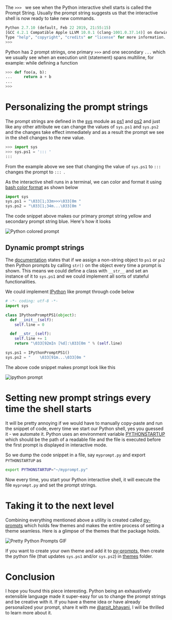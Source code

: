 The `>>> ` we see when the Python interactive shell starts is called the Prompt String. Usually the prompt string suggests us that the interactive shell is now ready to take new commands.

```py
Python 2.7.10 (default, Feb 22 2019, 21:55:15)
[GCC 4.2.1 Compatible Apple LLVM 10.0.1 (clang-1001.0.37.14)] on darwin
Type "help", "copyright", "credits" or "license" for more information.
>>>
```

Python has 2 prompt strings, one primary `>>>` and one secondary `...` which we usually see when an execution unit (statement) spans multiline, for example: while defining a function

```py
>>> def foo(a, b):
...     return a + b
...
>>>
```

# Personalizing the prompt strings
The prompt strings are defined in the [sys](https://docs.python.org/3/library/sys.html) module as [ps1](https://docs.python.org/3/library/sys.html#sys.ps1) and [ps2](https://docs.python.org/3/library/sys.html#sys.ps2) and just like any other attribute we can change the values of `sys.ps1` and `sys.ps2` and the changes take effect immediately and as a result the prompt we see in the shell changes to the new value.

```py
>>> import sys
>>> sys.ps1 = '::: '
:::
```

From the example above we see that changing the value of `sys.ps1` to `::: ` changes the prompt to `::: `.

As the interactive shell runs in a terminal, we can color and format it using [bash color format](https://misc.flogisoft.com/bash/tip_colors_and_formatting) as shown below

```py
import sys
sys.ps1 = "\033[1;33m>>>\033[0m "
sys.ps2 = "\033[1;34m...\033[0m "
```

The code snippet above makes our primary prompt string yellow and secondary prompt string blue. Here's how it looks

![Python colored prompt](https://user-images.githubusercontent.com/4745789/74897098-03be9480-53bc-11ea-8395-7b3bbb1814dd.png)

## Dynamic prompt strings

The [documentation](https://docs.python.org/3/library/sys.html#sys.ps2) states that if we assign a non-string object to `ps1` or `ps2` then Python prompts by calling `str()` on the object every time a prompt is shown. This means we could define a class with `__str__` and set an instance of it to `sys.ps1` and we could implement all sorts of stateful functionalities.

We could implement [IPython](https://ipython.org/) like prompt through code below

```py
# -*- coding: utf-8 -*-
import sys

class IPythonPromptPS1(object):
  def __init__(self):
    self.line = 0

  def __str__(self):
    self.line += 1
    return "\033[92mIn [%d]:\033[0m " % (self.line)

sys.ps1 = IPythonPromptPS1()
sys.ps2 = "    \033[91m...\033[0m "
```

The above code snippet makes prompt look like this

![ipython prompt](https://user-images.githubusercontent.com/4745789/74897125-18029180-53bc-11ea-86e6-9d0ca6753fb9.png)

# Setting new prompt strings every time the shell starts
It will be pretty annoying if we would have to manually copy-paste and run the snippet of code, every time we start our Python shell, yes you guessed it - we automate it. Python uses an environment variable [PYTHONSTARTUP](https://docs.python.org/3/using/cmdline.html#envvar-PYTHONSTARTUP) which should be the path of a readable file and the file is executed before the first prompt is displayed in interactive mode.

So we dump the code snippet in a file, say `myprompt.py` and export `PYTHONSTARTUP` as

```sh
export PYTHONSTARTUP="~/myprompt.py"
```

Now every time, you start your Python interactive shell, it will execute the file `myprompt.py` and set the prompt strings.

# Taking it to the next level
Combining everything mentioned above a utility is created called [py-prompts](https://github.com/arpitbbhayani/py-prompts) which holds few themes and makes the entire process of setting a theme seamless. Here is a glimpse of the themes that the package holds.

![Pretty Python Prompts GIF](https://user-images.githubusercontent.com/4745789/74897216-539d5b80-53bc-11ea-8cdd-91177b6553b5.gif)

If you want to create your own theme and add it to [py-prompts](https://github.com/arpitbbhayani/py-prompts), then create the python file (that updates `sys.ps1` and/or `sys.ps2`) in [themes](https://github.com/arpitbbhayani/py-prompts/tree/master/themes) folder.

# Conclusion
I hope you found this piece interesting. Python being an exhaustively extensible language made it super-easy for us to change the prompt strings and be creative with it. If you have a theme idea or have already personalized your prompt, share it with me [@arpit_bhayani](https://twitter.com/arpit_bhayani), I will be thrilled to learn more about it.
